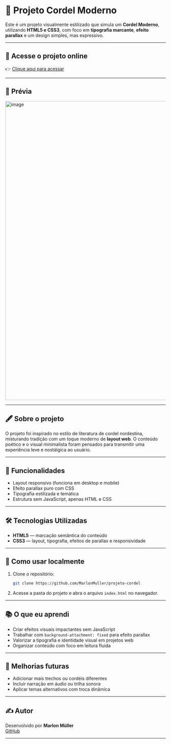 # 📜 Projeto Cordel Moderno

Este é um projeto visualmente estilizado que simula um **Cordel Moderno**, utilizando **HTML5 e CSS3**, com foco em **tipografia marcante**, **efeito parallax** e um design simples, mas expressivo.

---

## 🔗 Acesse o projeto online

👉 [Clique aqui para acessar](https://marlonmuller.github.io/projeto-cordel/index.html)

---

## 📸 Prévia

<img width="939" alt="image" src="https://github.com/user-attachments/assets/540d063a-bda0-47fb-8f70-f50b0ce0b55a" />


---

## 🖋️ Sobre o projeto

O projeto foi inspirado no estilo de literatura de cordel nordestina, misturando tradição com um toque moderno de **layout web**. O conteúdo poético e o visual minimalista foram pensados para transmitir uma experiência leve e nostálgica ao usuário.

---

## 🚀 Funcionalidades

- Layout responsivo (funciona em desktop e mobile)
- Efeito parallax puro com CSS
- Tipografia estilizada e temática
- Estrutura sem JavaScript, apenas HTML e CSS

---

## 🛠️ Tecnologias Utilizadas

- **HTML5** — marcação semântica do conteúdo  
- **CSS3** — layout, tipografia, efeitos de parallax e responsividade

---

## 📂 Como usar localmente

1. Clone o repositório:
   ```bash
   git clone https://github.com/MarlonMuller/projeto-cordel
   ```

2. Acesse a pasta do projeto e abra o arquivo `index.html` no navegador.

---

## 📚 O que eu aprendi

- Criar efeitos visuais impactantes sem JavaScript  
- Trabalhar com `background-attachment: fixed` para efeito parallax  
- Valorizar a tipografia e identidade visual em projetos web  
- Organizar conteúdo com foco em leitura fluida

---

## 📌 Melhorias futuras

- Adicionar mais trechos ou cordéis diferentes  
- Incluir narração em áudio ou trilha sonora  
- Aplicar temas alternativos com troca dinâmica

---

## ✍️ Autor

Desenvolvido por **Marlon Müller**  
[GitHub](https://github.com/MarlonMuller)

---

